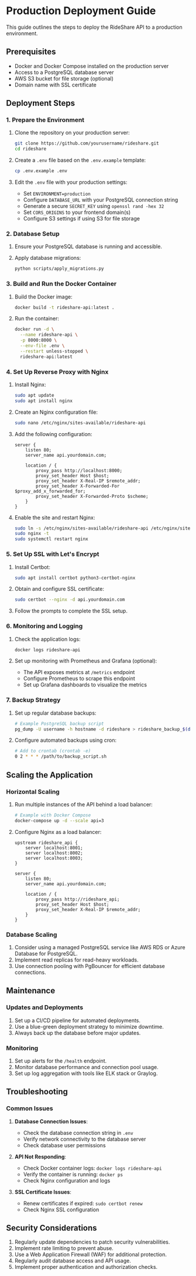 # Production Deployment Guide

This guide outlines the steps to deploy the RideShare API to a production environment.

## Prerequisites

- Docker and Docker Compose installed on the production server
- Access to a PostgreSQL database server
- AWS S3 bucket for file storage (optional)
- Domain name with SSL certificate

## Deployment Steps

### 1. Prepare the Environment

1. Clone the repository on your production server:
   ```bash
   git clone https://github.com/yourusername/rideshare.git
   cd rideshare
   ```

2. Create a `.env` file based on the `.env.example` template:
   ```bash
   cp .env.example .env
   ```

3. Edit the `.env` file with your production settings:
   - Set `ENVIRONMENT=production`
   - Configure `DATABASE_URL` with your PostgreSQL connection string
   - Generate a secure `SECRET_KEY` using `openssl rand -hex 32`
   - Set `CORS_ORIGINS` to your frontend domain(s)
   - Configure S3 settings if using S3 for file storage

### 2. Database Setup

1. Ensure your PostgreSQL database is running and accessible.

2. Apply database migrations:
   ```bash
   python scripts/apply_migrations.py
   ```

### 3. Build and Run the Docker Container

1. Build the Docker image:
   ```bash
   docker build -t rideshare-api:latest .
   ```

2. Run the container:
   ```bash
   docker run -d \
     --name rideshare-api \
     -p 8000:8000 \
     --env-file .env \
     --restart unless-stopped \
     rideshare-api:latest
   ```

### 4. Set Up Reverse Proxy with Nginx

1. Install Nginx:
   ```bash
   sudo apt update
   sudo apt install nginx
   ```

2. Create an Nginx configuration file:
   ```bash
   sudo nano /etc/nginx/sites-available/rideshare-api
   ```

3. Add the following configuration:
   ```nginx
   server {
       listen 80;
       server_name api.yourdomain.com;

       location / {
           proxy_pass http://localhost:8000;
           proxy_set_header Host $host;
           proxy_set_header X-Real-IP $remote_addr;
           proxy_set_header X-Forwarded-For $proxy_add_x_forwarded_for;
           proxy_set_header X-Forwarded-Proto $scheme;
       }
   }
   ```

4. Enable the site and restart Nginx:
   ```bash
   sudo ln -s /etc/nginx/sites-available/rideshare-api /etc/nginx/sites-enabled/
   sudo nginx -t
   sudo systemctl restart nginx
   ```

### 5. Set Up SSL with Let's Encrypt

1. Install Certbot:
   ```bash
   sudo apt install certbot python3-certbot-nginx
   ```

2. Obtain and configure SSL certificate:
   ```bash
   sudo certbot --nginx -d api.yourdomain.com
   ```

3. Follow the prompts to complete the SSL setup.

### 6. Monitoring and Logging

1. Check the application logs:
   ```bash
   docker logs rideshare-api
   ```

2. Set up monitoring with Prometheus and Grafana (optional):
   - The API exposes metrics at `/metrics` endpoint
   - Configure Prometheus to scrape this endpoint
   - Set up Grafana dashboards to visualize the metrics

### 7. Backup Strategy

1. Set up regular database backups:
   ```bash
   # Example PostgreSQL backup script
   pg_dump -U username -h hostname -d rideshare > rideshare_backup_$(date +%Y%m%d).sql
   ```

2. Configure automated backups using cron:
   ```bash
   # Add to crontab (crontab -e)
   0 2 * * * /path/to/backup_script.sh
   ```

## Scaling the Application

### Horizontal Scaling

1. Run multiple instances of the API behind a load balancer:
   ```bash
   # Example with Docker Compose
   docker-compose up -d --scale api=3
   ```

2. Configure Nginx as a load balancer:
   ```nginx
   upstream rideshare_api {
       server localhost:8001;
       server localhost:8002;
       server localhost:8003;
   }

   server {
       listen 80;
       server_name api.yourdomain.com;

       location / {
           proxy_pass http://rideshare_api;
           proxy_set_header Host $host;
           proxy_set_header X-Real-IP $remote_addr;
       }
   }
   ```

### Database Scaling

1. Consider using a managed PostgreSQL service like AWS RDS or Azure Database for PostgreSQL.
2. Implement read replicas for read-heavy workloads.
3. Use connection pooling with PgBouncer for efficient database connections.

## Maintenance

### Updates and Deployments

1. Set up a CI/CD pipeline for automated deployments.
2. Use a blue-green deployment strategy to minimize downtime.
3. Always back up the database before major updates.

### Monitoring

1. Set up alerts for the `/health` endpoint.
2. Monitor database performance and connection pool usage.
3. Set up log aggregation with tools like ELK stack or Graylog.

## Troubleshooting

### Common Issues

1. **Database Connection Issues**:
   - Check the database connection string in `.env`
   - Verify network connectivity to the database server
   - Check database user permissions

2. **API Not Responding**:
   - Check Docker container logs: `docker logs rideshare-api`
   - Verify the container is running: `docker ps`
   - Check Nginx configuration and logs

3. **SSL Certificate Issues**:
   - Renew certificates if expired: `sudo certbot renew`
   - Check Nginx SSL configuration

## Security Considerations

1. Regularly update dependencies to patch security vulnerabilities.
2. Implement rate limiting to prevent abuse.
3. Use a Web Application Firewall (WAF) for additional protection.
4. Regularly audit database access and API usage.
5. Implement proper authentication and authorization checks.
